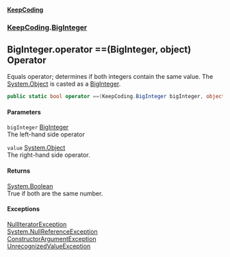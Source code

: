 #### [KeepCoding](index.md 'index')
### [KeepCoding](KeepCoding.md 'KeepCoding').[BigInteger](KeepCoding_BigInteger.md 'KeepCoding.BigInteger')
## BigInteger.operator ==(BigInteger, object) Operator
Equals operator; determines if both integers contain the same value. The [System.Object](https://docs.microsoft.com/en-us/dotnet/api/System.Object 'System.Object') is casted as a [BigInteger](KeepCoding_BigInteger.md 'KeepCoding.BigInteger').  
```csharp
public static bool operator ==(KeepCoding.BigInteger bigInteger, object value);
```
#### Parameters
<a name='KeepCoding_BigInteger_op_Equality(KeepCoding_BigInteger_object)_bigInteger'></a>
`bigInteger` [BigInteger](KeepCoding_BigInteger.md 'KeepCoding.BigInteger')  
The left-hand side operator
  
<a name='KeepCoding_BigInteger_op_Equality(KeepCoding_BigInteger_object)_value'></a>
`value` [System.Object](https://docs.microsoft.com/en-us/dotnet/api/System.Object 'System.Object')  
The right-hand side operator.
  
#### Returns
[System.Boolean](https://docs.microsoft.com/en-us/dotnet/api/System.Boolean 'System.Boolean')  
True if both are the same number.
#### Exceptions
[NullIteratorException](KeepCoding_Internal_NullIteratorException.md 'KeepCoding.Internal.NullIteratorException')  
[System.NullReferenceException](https://docs.microsoft.com/en-us/dotnet/api/System.NullReferenceException 'System.NullReferenceException')  
[ConstructorArgumentException](KeepCoding_Internal_ConstructorArgumentException.md 'KeepCoding.Internal.ConstructorArgumentException')  
[UnrecognizedValueException](KeepCoding_Internal_UnrecognizedValueException.md 'KeepCoding.Internal.UnrecognizedValueException')  
